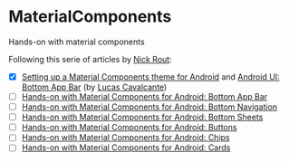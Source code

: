 # MaterialComponents
Hands-on with material components

Following this serie of articles by [Nick Rout](https://twitter.com/ricknout):
- [x] [Setting up a Material Components theme for Android](https://medium.com/over-engineering/setting-up-a-material-components-theme-for-android-fbf7774da739) and [Android UI: Bottom App Bar](https://medium.com/android-dev-br/android-ui-bottom-app-bar-e3630e581a2b) (by [Lucas Cavalcante](https://medium.com/@luke8.co))
- [ ] [Hands-on with Material Components for Android: Bottom App Bar](https://medium.com/over-engineering/hands-on-with-material-components-for-android-bottom-app-bar-28835a1feb82)
- [ ] [Hands-on with Material Components for Android: Bottom Navigation](https://medium.com/over-engineering/hands-on-with-material-components-for-android-bottom-navigation-aae2aa9066be)
- [ ] [Hands-on with Material Components for Android: Bottom Sheets](https://medium.com/over-engineering/hands-on-with-material-components-for-android-bottom-sheet-970c5f0f1840)
- [ ] [Hands-on with Material Components for Android: Buttons](https://medium.com/over-engineering/hands-on-with-material-components-for-android-buttons-76fa1a92ec0a)
- [ ] [Hands-on with Material Components for Android: Chips](https://medium.com/over-engineering/hands-on-with-material-components-for-android-chips-21dc67c8b956)
- [ ] [Hands-on with Material Components for Android: Cards](https://medium.com/over-engineering/hands-on-with-material-components-for-android-cards-311b00a5ea3)

